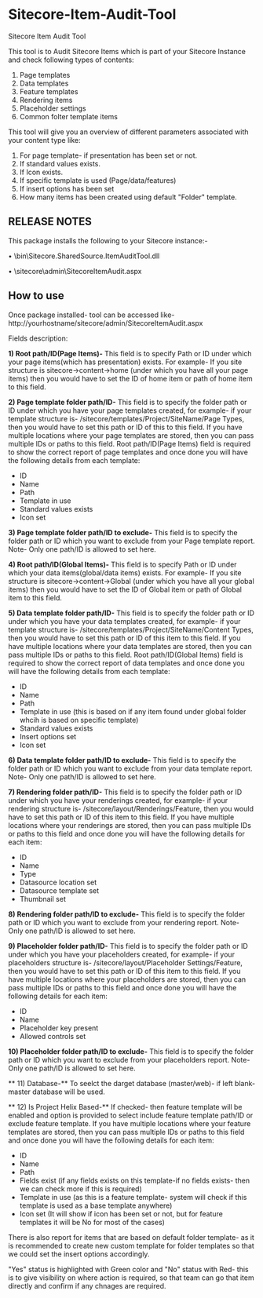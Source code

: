 # Sitecore-Item-Audit-Tool
Sitecore Item Audit Tool

This tool is to Audit Sitecore Items which is part of your Sitecore Instance and check following types of contents:

1) Page templates
2) Data templates
3) Feature templates
4) Rendering items
5) Placeholder settings
6) Common folter template items

This tool will give you an overview of different parameters associated with your content type like:

1) For page template- if presentation has been set or not.
2) If standard values exists.
3) If Icon exists.
4) If specific template is used (Page/data/features)
5) If insert options has been set
6) How many items has been created using default "Folder" template.


## RELEASE NOTES
This package installs the following to your Sitecore instance:- 

•	\bin\Sitecore.SharedSource.ItemAuditTool.dll

•	\sitecore\admin\SitecoreItemAudit.aspx


## How to use

Once package installed- tool can be accessed like- http://yourhostname/sitecore/admin/SitecoreItemAudit.aspx

Fields description:

**1) Root path/ID(Page Items)-** This field is to specify Path or ID under which your page items(which has presentation) exists.
	For example- If you site structure is sitecore->content->home (under which you have all your page items) then you would have to set the ID of home item or path of home item to this field.
	
**2) Page template folder path/ID-** This field is to specify the folder path or ID under which you have your page templates created, for example- if your template structure is- /sitecore/templates/Project/SiteName/Page Types, 
then you would have to set this path or ID of this to this field.
If you have multiple locations where your page templates are stored, then you can pass multiple IDs or paths to this field.
Root path/ID(Page Items) field is required to show the correct report of page templates and once done you will have the following details from each template:
* ID
* Name
* Path
* Template in use
* Standard values exists
* Icon set

**3) Page template folder path/ID to exclude-** This field is to specify the folder path or ID which you want to exclude from your Page template report.
Note- Only one path/ID is allowed to set here.


**4) Root path/ID(Global Items)-** This field is to specify Path or ID under which your data items(global/data items) exists.
	For example- If you site structure is sitecore->content->Global (under which you have all your global items) then you would have to set the ID of Global item or path of Global item to this field.

**5) Data template folder path/ID-** This field is to specify the folder path or ID under which you have your data templates created, for example- if your template structure is- /sitecore/templates/Project/SiteName/Content Types, 
then you would have to set this path or ID of this item to this field.
If you have multiple locations where your data templates are stored, then you can pass multiple IDs or paths to this field.
Root path/ID(Global Items) field is required to show the correct report of data templates and once done you will have the following details from each template:
* ID
* Name
* Path
* Template in use (this is based on if any item found under global folder whcih is based on specific template)
* Standard values exists
* Insert options set
* Icon set

**6) Data template folder path/ID to exclude-** This field is to specify the folder path or ID which you want to exclude from your data template report.
Note- Only one path/ID is allowed to set here.

**7) Rendering folder path/ID-** This field is to specify the folder path or ID under which you have your renderings created, for example- if your rendering structure is- /sitecore/layout/Renderings/Feature, 
then you would have to set this path or ID of this item to this field.
If you have multiple locations where your renderings are stored, then you can pass multiple IDs or paths to this field and once done you will have the following details for each item:
* ID
* Name
* Type
* Datasource location set
* Datasource template set
* Thumbnail set


**8) Rendering folder path/ID to exclude-** This field is to specify the folder path or ID which you want to exclude from your rendering report.
Note- Only one path/ID is allowed to set here.

**9) Placeholder folder path/ID-** This field is to specify the folder path or ID under which you have your placeholders created, for example- if your placeholders structure is- /sitecore/layout/Placeholder Settings/Feature, 
then you would have to set this path or ID of this item to this field.
If you have multiple locations where your placeholders are stored, then you can pass multiple IDs or paths to this field and once done you will have the following details for each item:
* ID
* Name
* Placeholder key present
* Allowed controls set

**10) Placeholder folder path/ID to exclude-** This field is to specify the folder path or ID which you want to exclude from your placeholders report.
Note- Only one path/ID is allowed to set here.

** 11) Database-** To seelct the darget database (master/web)- if left blank- master database will be used.

** 12) Is Project Helix Based-** If checked- then feature template will be enabled and option is provided to select include feature template path/ID or exclude feature template.
If you have multiple locations where your feature templates are stored, then you can pass multiple IDs or paths to this field and once done you will have the following details for each item:
* ID
* Name
* Path
* Fields exist (if any fields exists on this template-if no fields exists- then we can check more if this is required)
* Template in use (as this is a feature template- system will check if this template is used as a base template anywhere)
* Icon set (It will show if icon has been set or not, but for feature templates it will be No for most of the cases)

There is also report for items that are based on default folder template- as it is recommended to create new custom template for folder templates so that we could set the insert options accordingly.

"Yes" status is highlighted with Green color and "No" status with Red- this is to give visibility on where action is required, so that team can go that item directly and confirm if any chnages are required.



